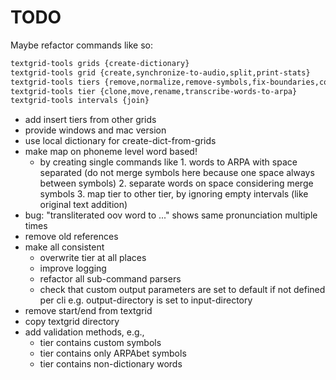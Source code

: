 # TODO

Maybe refactor commands like so:

```txt
textgrid-tools grids {create-dictionary}
textgrid-tools grid {create,synchronize-to-audio,split,print-stats}
textgrid-tools tiers {remove,normalize,remove-symbols,fix-boundaries,convert-to-symbols}
textgrid-tools tier {clone,move,rename,transcribe-words-to-arpa}
textgrid-tools intervals {join}
```

- add insert tiers from other grids
- provide windows and mac version
- use local dictionary for create-dict-from-grids
- make map on phoneme level word based!
  - by creating single commands like 1. words to ARPA with space separated (do not merge symbols here because one space always between symbols) 2. separate words on space considering merge symbols 3. map tier to other tier, by ignoring empty intervals (like original text addition)
- bug: "transliterated oov word to ..." shows same pronunciation multiple times
- remove old references
- make all consistent
  - overwrite tier at all places
  - improve logging
  - refactor all sub-command parsers
  - check that custom output parameters are set to default if not defined per cli e.g. output-directory is set to input-directory
- remove start/end from textgrid
- copy textgrid directory
- add validation methods, e.g.,
  - tier contains custom symbols
  - tier contains only ARPAbet symbols
  - tier contains non-dictionary words
